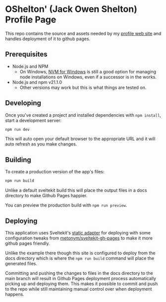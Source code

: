 # OShelton' (Jack Owen Shelton) Profile Page

This repo contains the source and assets needed by my [profile web site](https://oshelton.github.io/) and handles deployment of it to github pages.

## Prerequisites

- Node.js and NPM
  - On Windows, [NVM for Windows](https://github.com/coreybutler/nvm-windows) is still a good option for managing node installations on Windows, even if a successor is in the works.
- Node.js and npm v21.1.0
  - Other versions may work but this is what things are tested on.

## Developing

Once you've created a project and installed dependencies with `npm install`, start a development server:

```powershell
npm run dev
```

This will auto open your default browser to the appropriate URL and it will auto refresh as you make changes.

## Building

To create a production version of the app's files:

```powershell
npm run build
```

Unlike a default sveltekit build this will place the output files in a docs directory to make Github Pages happier.

You can preview the production build with `npm run preview`.

## Deploying

This application uses Sveltekit's [static adapter](https://kit.svelte.dev/docs/adapter-static) for deploying with some configuration tweaks from [metonym/sveltekit-gh-pages](https://github.com/metonym/sveltekit-gh-pages) to make it more github pages friendly.

Unlike the example there though this site is configured to deploy from the docs directory which is where the `npm run build` command will place the generated files.

Committing and pushing the changes to files in the docs directory to the main branch will result in Github Pages deployment process automatically picking up and deploying them. This makes it possible to commit and push to the repo while still maintaining manual control over when deployment happens.
